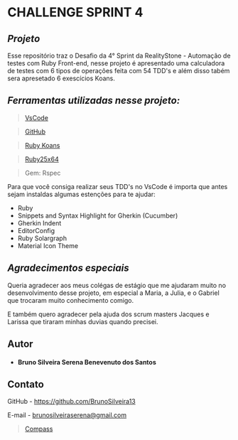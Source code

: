 
# CHALLENGE SPRINT 4

## *Projeto*

Esse repositório traz o Desafio da 4° Sprint da RealityStone - Automação de testes com Ruby Front-end, nesse projeto é apresentado uma calculadora de testes com 6 tipos de operações feita com 54 TDD's e além disso tabém sera apresetado 6 exescícios Koans. 

##  *Ferramentas utilizadas nesse projeto:*

>[VsCode](https://code.visualstudio.com/) 

>[GitHub](https://www.bing.com/ck/a?!&&p=a944a9613a7abbdcc7966dbc2a83fe509f78a378e05c449a7dcb6e2b0e3db9f6JmltdHM9MTY1Njg5MDA2MyZpZ3VpZD01OGIwMTZjMC1jODdiLTRjOGMtOWE0OC04ZTQ0MmQ2YzRhM2UmaW5zaWQ9NTE3OQ&ptn=3&fclid=dfaf5879-fb25-11ec-a1e9-03dc2208b9e4&u=a1aHR0cHM6Ly9naXRodWIuY29tLw&ntb=1)

>[Ruby Koans](http://rubykoans.com/)

>[Ruby25x64](https://rubyinstaller.org/downloads/)

>Gem: Rspec

Para que você consiga realizar seus TDD's no VsCode é importa que antes sejam instaldas algumas estenções para te ajudar:

* Ruby
* Snippets and Syntax Highlight for Gherkin (Cucumber)
* Gherkin Indent
* EditorConfig
* Ruby Solargraph
* Material Icon Theme 

## *Agradecimentos especiais*

 Queria agradecer aos meus colégas de estágio que me ajudaram muito no desenvolvimento desse projeto, em especial a Maria, a Julia, e o Gabriel que trocaram muito conhecimento comigo.

 E também quero agradecer pela ajuda dos scrum masters Jacques e Larissa que tiraram minhas duvias quando precisei.

## Autor

* #### Bruno Silveira Serena Benevenuto dos Santos

## Contato

GitHub - https://github.com/BrunoSilveira13

E-mail - brunosilveiraserena@gmail.com

>[Compass](https://compass.uol/)
